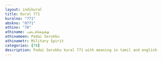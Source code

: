 ```yaml
---
layout: indikural
title: Kural 771
kuralno: "771"
abskno: "0771"
athino: "78"
athiname: படைச்செருக்கு
athinameen: Padai Serukku
athinametr: Military Spirit
categories: [78]
description: Padai Serukku kural 771 with meaning in tamil and english 
---
```


